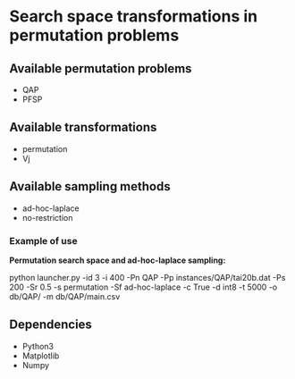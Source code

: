 # Search space transformations in permutation problems

## Available permutation problems
 - QAP
 - PFSP

## Available transformations
 - permutation
 - Vj

## Available sampling methods
 - ad-hoc-laplace
 - no-restriction
 
### Example of use
**Permutation search space and ad-hoc-laplace sampling:**

python launcher.py -id 3 -i 400 -Pn QAP -Pp instances/QAP/tai20b.dat -Ps 200 -Sr 0.5 -s permutation -Sf ad-hoc-laplace -c True -d int8 -t 5000 -o db/QAP/ -m db/QAP/main.csv

## Dependencies
- Python3
- Matplotlib
- Numpy
